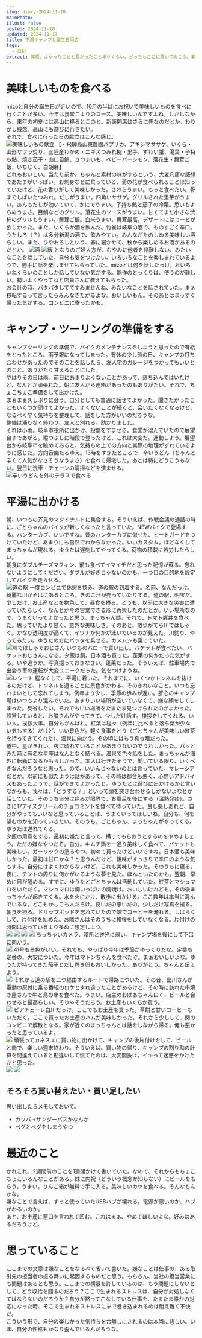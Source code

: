 ```yaml
---
slug: diary-2024-11-10
mainPhoto: 
illust: false
posted: 2024-11-10
updated: 2024-11-17
title: 平湯キャンプと誕生日周辺
tags:
  - 日記
extract: 体感、よかったことと悪かったこと半々くらい。どっちもここに置いておこう。本題は3年ぶりくらいにいけた平湯のこと。
---
```

# 美味しいものを食べる

mizoと自分の誕生日が近いので、10月の半ばにお祝いで美味しいものを食べに行くことが多い。今年は食堂こよりのコース。美味しいんですよね。しかしながら、来年の初夏には高山に移るとこのと。新装開店はさらに先なのだとか。わりかし残念。高山にも遊びに行きたい。  
それで、食べに行った日の献立はこんな感じ。
![美味しいもの献立 【・飛騨高山東農園パプリカ、アキシマササゲ、いくら・山形サワラ炙り、三陸産わかめ・ニギスつみれ椀・里芋、ずわい蟹、湯葉・子持ち鮎、焼き茄子・山口目鯛、さつまいも、ベビーパーシモン、落花生・舞茸ご飯、いちじく、白胡麻】](../../images/diary/diary-2024-11-10/01.jpg)
どれもおいしい。当たり前か。ちゃんと素材の味がするという、大変凡庸な感想であたまがいっぱい。お刺身などに乗っている、菊の花が食べられることは知っていたけど、花の香りがして美味しかった。さわらうまい。もっと食べたい。骨までしばいたつみれ。だしがうまい。四角いササゲ。グリルされた里芋がうまい。あんもだしが効いていて、かにでうまい。子持ち鮎と茄子の冷菜。思いもよらぬうまさ。目鯛などのグリル。落花生のソースがうまい。甘くてまだ小さな渋柿のグリルもうまい。舞茸ご飯。白米うまい。舞茸最高。デザートにはコーヒが欲しかった。また、いくらか酒を飲んだ。竹雀は岐阜の酒で、ものすごく辛口。うたしろ（？）は多分新潟の酒で、飲みやすい。みんながたのしめる美味しい酒らしい。また、ひやおろしという、春に寝かせて、秋から楽しめるお酒があるのだとか。
![酒](../../images/diary/diary-2024-11-10/02.jpg)
![飯](../../images/diary/diary-2024-11-10/03.jpg)
となりのご婦人方が、むやみに他者を非難しない、みたいなことを話していた。自分も気をつけたい。いろいろなことを楽しまれているようで、勝手に話を楽しませてもらっていた。mizoとは何を話したっけ。おいちいねくらいのことしか話していない気がする。能作のとっくりは、使うのが難しい。勢いよくやってねと店員さんに教えてもらった。  
お会計の時、バタバタしててすみませんね、みたいなことを話されていた。まぁ移転するって言ったらみんなきたがるよな。おいしいもん。そのあとはまっすぐ帰った気がする。コンビニに寄ったかも。
# キャンプ・ツーリングの準備をする

キャンプツーリングの準備で、バイクのメンテナンスをしようと思ったので有給をとったところ、雨予報になってしまった。有休の少し前の日、キャンプの打ち合わせがあったのでそのことを話したら、友人宅のガレージをつかってもいいとのこと。ありがたく甘えることにした。  
やはりその日は雨。前日にあまりよくないことがあって、落ち込んではいたけど、なんとか頑張れた。朝に友人から連絡があったのもありがたい。それで、ちょこちょこ準備をして出かけた。  
まぁまぁ久しぶりに会う。自分としても普通に話せてよかった。聞きたかったこともいくつか聞けてよかった。よくないことが続くと、会いたくなくなるけど、なるべく早く気持ちを整理して、話をした方がいいのだろうな。  
整備は滞りなく終わり、友人と別れる。助かりました。  
それは小雨。岐阜市役所に出かけ、投票をすませる。食堂が混んでいたので展望台まであがる。暇つぶしに階段で登ったけど、これは大変だ。運動しよう。展望台から岐阜市を眺めてみると、気持ちの上での方向と実際の地理がずれているように感じた。方向音痴たるゆえ。13時をすぎたところで、辛いうどん（ちゃんと辛くて人気がなさそうなうまさ）を食べて帰宅した。あとは特にどうこうもない。翌日に洗車・チェーンの清掃などを済ませる。  
![辛いうどんを外のテラスで食べる](../../images/diary/diary-2024-11-10/04.jpg)

# 平湯に出かける

朝、いつもの芥見のマクドナルドに集合する。そういえば、作戦会議の通話の時に、ごとちゃんのバイクが新しくなったと言っていた。NEWバイクで登場する。ハンターカブ、いいですね。昔のハンターカブに似せた、ヒートガードをつけていたけど、あまりにも自然でわからなかった。いいカスタム。ほどなくしてまっちゃんが現れる。ゆうたは遅刻してやってくる。荷物の積載に苦労したらしい。  
朝食にダブルチーズマフィン、前も食べてイマイチだと思った記憶が蘇る。忘れないようにしてください。ダブルが好きじゃないのかも。一つ目の目的地を設定してバイクを走らせる。  
![道の駅](../../images/diary/diary-2024-11-10/05.jpg)
一度コンビニで休憩を挟み、道の駅の到着する。名前、なんだっけ。綺麗な川がそばにあるところ。きのこ汁が売っていたりする。道の駅、明宝だ。少しだけ、お土産などを物色して、昼食を摂る。どうも、以前に大きな災害に遭っていたらしく、なんとか今の営業できる形に再興したのだとか。いい場所なので、うまくいってよかったと思う。まっちゃん談。それで、トマト豚丼を食べた。思っていたより甘く、意外な美味しさ。そのあと、散歩がてら川ではしゃぐ。かなり透明度が高くて、イワナか何かが泳いでいるのが見えた。川釣り、やってみたい。ゆうたの方にバッタを乗せる。カメムシも乗っていた。  
![川ではしゃぐおじさん](../../images/diary/diary-2024-11-10/06.jpg)
いつものバローで買い出し。バケットが食べたい、バケットおじさんになる。夕飯は鍋。日本酒も買った。蓬莱の何かだった気がする。いや違うか。写真撮っておきなさい。蓬莱だった。そういえば、駐車場内で出会う車の運転が大変ユニークだった。気をつけようね。  
![レシート](../../images/diary/diary-2024-11-10/07.jpg)
程なくして、平湯に着いた。それまでに、いくつかトンネルを抜けるのだけど、トンネルを通るごとに景色がかわる、そのきれいなこと。いつも忘れまいとして忘れてしまう。例年より少し、季節の歩みが遅い。肝心のキャンプ場はいつもより混んでいた。あまりいい場所が空いていなくて、嫌な顔をしてしまった。反省したい。それでもいい場所をたまたま見つけられたのがよかった。設営していると、お隣さんがやってきて、少しだけ話す。挨拶をしてくれる、いい人。挨拶大事。自分もがんばれ。紅葉は程々（例年に比べると落ち葉が少ない気もする）だけど、いい景色だ。軽く食事をとり（ごとちゃんが美味しい紅茶を持ってきてくれた）、温泉に向かう。その頃にはもう真っ暗だった。  
道中、星がきれい。夜に晴れていることがあまりないのでうれしかった。パッとみた時に有名な星座はなんとなく結べる。温泉で色々話をした。まっちゃんが海外に転勤になるかもらしかった。本人は行きたそうで、聞いている限り、いくべきなんだろうなと思った。ので、いいんじゃないのとは言っていた。マレーシアだとか。以前にも似たようは話があって、その時は都合も悪く、心無いアドバイスもあったようで、話ができてよかったと。ゆうたとは遊びに出かけるかと言いながらも、我々は、「どうする？」といって顔を突き合わせるしかないよなとか話していた。そのうち自分は痒みが限界で、お風呂を後にする（温熱発疹）。さきに17アイスクリームのチョコミントを食べて待っていた。良し悪しあれど、自分がやってもいいなと思っていることは、うまくいってほしいね。自分も、何を望むのかを知っていきたい。そのうち、ごとちゃん、まっちゃんがやってくる。ゆうたは遅れてくる。  
夕飯の用意をする。最初に嫌だと言って、構ってもらおうとするのをやめましょう。ただの嫌なやつだぞ。自分。キムチ鍋を一通り美味しく食べて、バケットも美味しい。ガーリックの塗るやつ、初めて買ったけどいいですね。日本酒も美味しかった。最初は甘口かな？と思うんだけど、後味がすっきりで辛口のような気もする。自分にはよくわからないけど、これも美味しかった。そのうちに寝る。  
夜に、テントの周りに何かがいるような夢を見た。ほんといたのかも。翌朝、早めに目が醒める。すでに、ゆうたとごとちゃんは活動していた。紅茶とマシュマロをいただく。マシュマロは胸いっぱいの胸焼け。おいしいけれども。その後まっちゃんが起きてくる。水を火にかけ、散歩に出かける。ここ数年は本当に混んでいるな。どこもかしこも人だらけ。良いだの悪いだの。少しだけ写真を撮る。朝食を摂る。ドリップポッドを忘れていたので端でコーヒーを淹れる。しばらくして、片付けを始めた。お隣さんはそのうちに挨拶をしていなくなる。片付けの時間は思っているより多めに想定しよう。  
![](../../images/diary/diary-2024-11-10/08.jpg)
![](../../images/diary/diary-2024-11-10/09.jpg)
![](../../images/diary/diary-2024-11-10/10.jpg)
![](../../images/diary/diary-2024-11-10/11.jpg)
ちっちゃいカメラ、暗所と逆光に弱い。キャンプ場を後にして下呂に向かう。  
![](../../images/diary/diary-2024-11-10/12.jpg)
41号も景色がいい。それでも、やっぱり今年は季節がゆっくりだな。定番も定番の、大安についた。今年はマトンちゃんを食べたぞ。まぁおいしいよな。ゆうたが持ってきた茄子とだし巻き卵もおいしかった。ありがとう。ちゃんと伝えよう。  
![](../../images/diary/diary-2024-11-10/13.jpg)
それから道の駅を二つ経由するルートで帰路についた。その昔、出川さんが電動の原付に乗る番組のロケとすれ違ったことがあるけど、その時に訪れた串焼き屋さんで牛と鳥の串を食べた。うまい。店主のおばあちゃん曰く、ビールと合わせると最高らしい。そりゃそうだろう。お土産もいくらか買う。  
![](../../images/diary/diary-2024-11-10/14.jpg)
ピアチェーレ白川だっけ。ここでもお土産を買った。草餅と甘いコーヒーもいただく。ここで買ったお土産のハムが美味しかった。それから少しして、関のコンビニで解散となる。家が近くのまっちゃんとは話をしながら帰る。俺も悪かったと思っているよ。  
![](../../images/diary/diary-2024-11-10/15.jpg)
頑張ってカネスエに買い物に出かけて、キャンプの後片付けをして、ビールと肉で、楽しい週末終わり。そういえば、買い物の帰り、キャンプの割り勘の計算を間違えていると勘違いして慌てたのは、大変間抜け。イキって迷惑をかけたかと思った。  
![](../../images/diary/diary-2024-11-10/16.jpg)
![](../../images/diary/diary-2024-11-10/17.jpg)
## そろそろ買い替えたい・買い足したい

思い出したらメモしておいて。

- カッパ→サンダーパスかなんか
- ペグとペグをしまうやつ

# 最近のこと

かれこれ、2週間前のことを1週間かけて書いていた。なので、それからもちょこちょこいろんなことがある。妹に内祝（どういう概念か知らない）にビールをもらう。うまい。りんご箱が無料で手に入る。美味しいカツを食べる。そんなもんかな。  
嫌なことで言えば、ずっと使っていたUSBハブが壊れる。電源が悪いのか、ハブがわるいのか。  
あと、お土産に悪口を言われて凹む。これはまぁ、やめてほしいよな。好みはあるだろうけど。
# 思っていること

ここまでの文章は嫌なことをなるべく省いて書いた。嫌なことは仕事の、ある取引先の担当者の振る舞いに起因するものだと思う。もちろん、当社の担当営業にも問題はあるとも思う。ここまでの横暴を許しているのは、もう問題にしないとして、どう収拾を図るのだろう？ここで生まれるストレスは、自分が対処しなくてはならないのだろうか？自分が黙ってこなしている仕事を、たまたま誰かの対応になった時、そこで生まれるストレスにまで巻き込まれるのは耐え難く不快だ。  
こういう形で、自分の楽しかった気持ちを台無しにされるのは本当に悲しい。いま、自分の性格もかなり歪んでいるんだろうな。